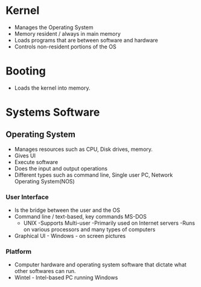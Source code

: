 # Kernel

- Manages the Operating System
- Memory resident / always in main memory
- Loads programs that are between software and hardware
- Controls non-resident portions of the OS

# Booting
- Loads the kernel into memory.

# Systems Software
## Operating System
- Manages resources such as CPU, Disk drives, memory.
- Gives UI
- Execute software
- Does the input and output operations
- Different types such as command line, Single user PC, Network Operating System(NOS)

### User Interface
- Is the bridge between the user and the OS
- Command line / text-based, key commands MS-DOS
  - UNIX
    -Supports Multi-user 
    -Primarily used on Internet servers
    -Runs on various processors and many types of computers
- Graphical UI - Windows - on screen pictures

### Platform
- Computer hardware and operating system software that dictate what other softwares can run.
- Wintel - Intel-based PC running Windows

